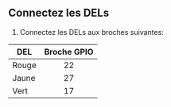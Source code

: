 ## Connectez les DELs

1. Connectez les DELs aux broches suivantes:

| DEL   | Broche GPIO |
| ----- |:-----------:|
| Rouge |     22      |
| Jaune |     27      |
| Vert |     17      |
